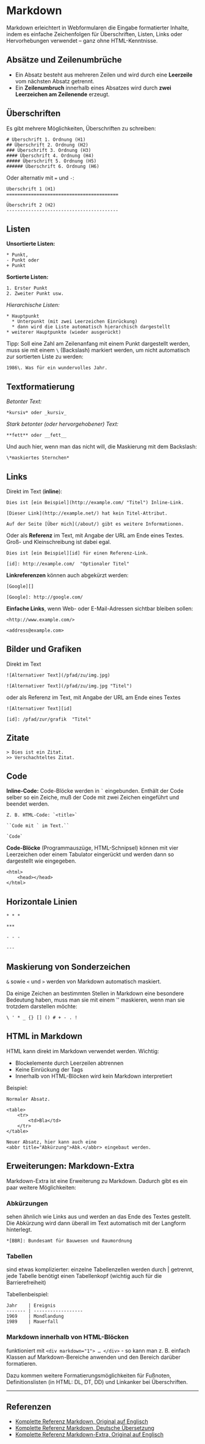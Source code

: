 <!--
# default module
# markdown help, German
#
# Part of »Zugzwang Project«
# https://www.zugzwang.org/modules/default
#
# @author Gustaf Mossakowski <gustaf@koenige.org>
# @copyright Copyright © 2024-2025 Gustaf Mossakowski
# @license http://opensource.org/licenses/lgpl-3.0.html LGPL-3.0
#
-->

# Markdown

Markdown erleichtert in Webformularen die Eingabe formatierter Inhalte,
indem es einfache Zeichenfolgen für Überschriften, Listen, Links oder
Hervorhebungen verwendet – ganz ohne HTML-Kenntnisse.

## Absätze und Zeilenumbrüche

* Ein Absatz besteht aus mehreren Zeilen und wird durch eine **Leerzeile**
vom nächsten Absatz getrennt.
* Ein **Zeilenumbruch** innerhalb eines Absatzes wird durch **zwei
Leerzeichen am Zeilenende** erzeugt.

## Überschriften

Es gibt mehrere Möglichkeiten, Überschriften zu schreiben:

	# Überschrift 1. Ordnung (H1)
	## Überschrift 2. Ordnung (H2)
	### Überschrift 3. Ordnung (H3)
	#### Überschrift 4. Ordnung (H4)
	##### Überschrift 5. Ordnung (H5)
	###### Überschrift 6. Ordnung (H6)

Oder alternativ mit `=` und `-`:

	Überschrift 1 (H1)
	=========================================

	Überschrift 2 (H2)
	-----------------------------------------

## Listen

**Unsortierte Listen:**

	* Punkt,
	- Punkt oder
	+ Punkt

**Sortierte Listen:**

	1. Erster Punkt
	2. Zweiter Punkt usw.
	
*Hierarchische Listen:*
	
	* Hauptpunkt
	  * Unterpunkt (mit zwei Leerzeichen Einrückung)
	  * dann wird die Liste automatisch hierarchisch dargestellt
	* weiterer Hauptpunkte (wieder ausgerückt)

Tipp: Soll eine Zahl am Zeilenanfang mit einem Punkt dargestellt werden,
muss sie mit einem `\` (Backslash) markiert werden, um nicht automatisch
zur sortierten Liste zu werden:

	1986\. Was für ein wundervolles Jahr.

## Textformatierung

*Betonter Text:*

    *kursiv* oder _kursiv_

*Stark betonter (oder hervorgehobener) Text:*

	**fett** oder __fett__

Und auch hier, wenn man das nicht will, die Maskierung mit dem Backslash:

	\*maskiertes Sternchen*	

## Links

Direkt im Text (**inline**):

	Dies ist [ein Beispiel](http://example.com/ "Titel") Inline-Link.
	
	[Dieser Link](http://example.net/) hat kein Titel-Attribut.

	Auf der Seite [Über mich](/about/) gibt es weitere Informationen.

Oder als **Referenz** im Text, mit Angabe der URL am Ende eines Textes.
Groß- und Kleinschreibung ist dabei egal.

	Dies ist [ein Beispiel][id] für einen Referenz-Link.

	[id]: http://example.com/  "Optionaler Titel"

**Linkreferenzen** können auch abgekürzt werden:

	[Google][]
	
	[Google]: http://google.com/

**Einfache Links**, wenn Web- oder E-Mail-Adressen sichtbar bleiben sollen:

	<http://www.example.com/>

	<address@example.com>

## Bilder und Grafiken

Direkt im Text

	![Alternativer Text](/pfad/zu/img.jpg)

	![Alternativer Text](/pfad/zu/img.jpg "Titel")

oder als Referenz im Text, mit Angabe der URL am Ende eines Textes

	![Alternativer Text][id]

	[id]: /pfad/zur/grafik  "Titel"

## Zitate

	> Dies ist ein Zitat.
	>> Verschachteltes Zitat.

## Code

**Inline-Code:** Code-Blöcke werden in <code>\`</code> eingebunden.
Enthält der Code selber so ein Zeiche, muß der Code mit zwei Zeichen
eingeführt und beendet werden.

	Z. B. HTML-Code: `<title>`
	
	``Code mit ` im Text.``

    `Code`

**Code-Blöcke** (Programmauszüge, HTML-Schnipsel) können mit vier
Leerzeichen oder einem Tabulator eingerückt und werden dann so
dargestellt wie eingegeben.

    <html>
        <head></head>
    </html>

## Horizontale Linien

	* * *

	***

	- - -

	---

## Maskierung von Sonderzeichen

`&` sowie `<` und `>` werden von Markdown automatisch maskiert.

Da einige Zeichen an bestimmten Stellen in Markdown eine besondere
Bedeutung haben, muss man sie mit einem '\' maskieren, wenn man sie
trotzdem darstellen möchte:

	\ ' * _ {} [] () # + - . !

## HTML in Markdown

HTML kann direkt im Markdown verwendet werden. Wichtig:

* Blockelemente durch Leerzeilen abtrennen
* Keine Einrückung der Tags
* Innerhalb von HTML-Blöcken wird kein Markdown interpretiert

Beispiel:

	Normaler Absatz.

	<table>
		<tr>
			<td>Bla</td>
		</tr>
	</table>
	
	Neuer Absatz, hier kann auch eine 
	<abbr title="Abkürzung">Abk.</abbr> eingebaut werden.

## Erweiterungen: Markdown-Extra

Markdown-Extra ist eine Erweiterung zu Markdown. Dadurch gibt es ein
paar weitere Möglichkeiten:

### Abkürzungen

sehen ähnlich wie Links aus und werden an das Ende des Textes gestellt.
Die Abkürzung wird dann überall im Text automatisch mit der Langform
hinterlegt. 

	*[BBR]: Bundesamt für Bauwesen und Raumordnung

### Tabellen

sind etwas komplizierter: einzelne Tabellenzellen werden durch |
getrennt, jede Tabelle benötigt einen Tabellenkopf (wichtig auch für die
Barrierefreiheit)

  Tabellenbeispiel:

	Jahr    | Ereignis 
	------- | ------------------
	1969    | Mondlandung
	1989    | Mauerfall 

### Markdown innerhalb von HTML-Blöcken

funktioniert mit `<div markdown="1"> … </div>` - so kann man z. B.
einfach Klassen auf Markdown-Bereiche anwenden und den Bereich darüber
formatieren.

Dazu kommen weitere Formatierungsmöglichkeiten für Fußnoten,
Definitionslisten (in HTML: DL, DT, DD) und Linkanker bei Überschriften.

***

## Referenzen

* [Komplette Referenz Markdown, Original auf Englisch](https://daringfireball.net/projects/markdown/syntax)
* [Komplette Referenz Markdown, Deutsche Übersetzung](https://markdown.de/)
* [Komplette Referenz Markdown-Extra, Original auf Englisch](https://michelf.ca/projects/php-markdown/extra/)
